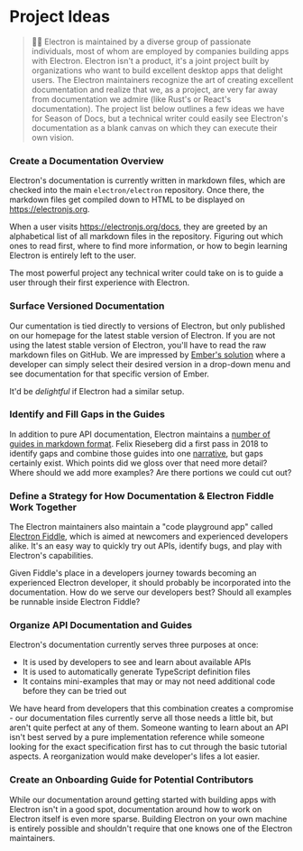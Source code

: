 # Project Ideas

> 👩‍🎨 Electron is maintained by a diverse group of passionate individuals, most of whom are
employed by companies building apps with Electron. Electron isn't a product, it's a joint 
project built by organizations who want to build excellent desktop apps that delight users. 
> The Electron maintainers recognize the art of creating excellent documentation and realize that we,
as a project, are very far away from documentation we admire (like Rust's or React's documentation). 
The project list below outlines a few ideas we have for Season of Docs, but a technical writer 
could easily see Electron's documentation as a blank canvas on which they can execute their own
vision.

### Create a Documentation Overview

Electron's documentation is currently written in markdown files, which are checked into the main
`electron/electron` repository. Once there, the markdown files get compiled down to HTML to be 
displayed on https://electronjs.org. 

When a user visits https://electronjs.org/docs, they are greeted by an alphabetical list of all
markdown files in the repository. Figuring out which ones to read first, where to find more
information, or how to begin learning Electron is entirely left to the user.

The most powerful project any technical writer could take on is to guide a user through their
first experience with Electron.

### Surface Versioned Documentation

Our cumentation is tied directly to versions of Electron, but only published on our homepage
for the latest stable version of Electron. If you are not using the latest stable version of
Electron, you'll have to read the raw markdown files on GitHub. We are impressed by [Ember's solution][ember]
where a developer can simply select their desired version in a drop-down menu and see documentation
for that specific version of Ember.

It'd be _delightful_ if Electron had a similar setup.

### Identify and Fill Gaps in the Guides

In addition to pure API documentation, Electron maintains a 
[number of guides in markdown format][guides]. Felix Rieseberg did a first pass in 2018 to identify
gaps and combine those guides into one [narrative][guides-overview], but gaps certainly exist. Which
points did we gloss over that need more detail? Where should we add more examples? Are there portions
we could cut out?

### Define a Strategy for How Documentation & Electron Fiddle Work Together

The Electron maintainers also maintain a "code playground app" called [Electron Fiddle][fiddle],
which is aimed at newcomers and experienced developers alike. It's an easy way to quickly try
out APIs, identify bugs, and play with Electron's capabilities. 

Given Fiddle's place in a developers journey towards becoming an experienced Electron developer,
it should probably be incorporated into the documentation. How do we serve our developers best?
Should all examples be runnable inside Electron Fiddle? 

### Organize API Documentation and Guides

Electron's documentation currently serves three purposes at once:
 - It is used by developers to see and learn about available APIs
 - It is used to automatically generate TypeScript definition files
 - It contains mini-examples that may or may not need additional code before they can be tried out
 
We have heard from developers that this combination creates a compromise - our documentation files
currently serve all those needs a little bit, but aren't quite perfect at any of them. Someone 
wanting to learn about an API isn't best served by a pure implementation reference while someone 
looking for the exact specification first has to cut through the basic tutorial aspects. A 
reorganization would make developer's lifes a lot easier.

### Create an Onboarding Guide for Potential Contributors

While our documentation around getting started with building apps with Electron isn't in a good spot,
documentation around how to work on Electron itself is even more sparse. Building Electron on your
own machine is entirely possible and shouldn't require that one knows one of the Electron maintainers.

[guides]: https://github.com/electron/electron/tree/master/docs/tutorial
[guides-overview]: https://github.com/electron/electron/tree/master/docs#guides-and-tutorials
[fiddle]: https://github.com/electron/fiddle
[ember]: https://guides.emberjs.com/release/
